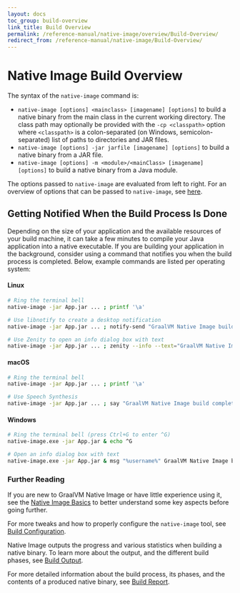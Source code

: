```yaml
---
layout: docs
toc_group: build-overview
link_title: Build Overview
permalink: /reference-manual/native-image/overview/Build-Overview/
redirect_from: /reference-manual/native-image/Build-Overview/
---
```


# Native Image Build Overview

The syntax of the `native-image` command is:

- `native-image [options] <mainclass> [imagename] [options]` to build a native binary from the main class in the current working directory. The class path may optionally be provided with the `-cp <classpath>` option where `<classpath>` is a colon-separated (on Windows, semicolon-separated) list of paths to directories and JAR files.
- `native-image [options] -jar jarfile [imagename] [options]` to build a native binary from a JAR file.
- `native-image [options] -m <module>/<mainClass> [imagename] [options]` to build a native binary from a Java module.

The options passed to `native-image` are evaluated from left to right.
For an overview of options that can be passed to `native-image`, see [here](BuildOptions.md).

## Getting Notified When the Build Process Is Done

Depending on the size of your application and the available resources of your build machine, it can take a few minutes to compile your Java application into a native executable.
If you are building your application in the background, consider using a command that notifies you when the build process is completed.
Below, example commands are listed per operating system:

#### Linux
```bash
# Ring the terminal bell
native-image -jar App.jar ... ; printf '\a'

# Use libnotify to create a desktop notification
native-image -jar App.jar ... ; notify-send "GraalVM Native Image build completed with exit code $?"

# Use Zenity to open an info dialog box with text
native-image -jar App.jar ... ; zenity --info --text="GraalVM Native Image build completed with exit code $?"
```

#### macOS
```bash
# Ring the terminal bell
native-image -jar App.jar ... ; printf '\a'

# Use Speech Synthesis
native-image -jar App.jar ... ; say "GraalVM Native Image build completed"
```

#### Windows
```bash
# Ring the terminal bell (press Ctrl+G to enter ^G)
native-image.exe -jar App.jar & echo ^G

# Open an info dialog box with text
native-image.exe -jar App.jar & msg "%username%" GraalVM Native Image build completed
```

### Further Reading

If you are new to GraalVM Native Image or have little experience using it, see the [Native Image Basics](NativeImageBasics.md) to better understand some key aspects before going further.

For more tweaks and how to properly configure the `native-image` tool, see [Build Configuration](BuildConfiguration.md#order-of-arguments-evaluation).

Native Image outputs the progress and various statistics when building a native binary. To learn more about the output, and the different build phases, see [Build Output](BuildOutput.md).

For more detailed information about the build process, its phases, and the contents of a produced native binary, see [Build Report](BuildReport.md).